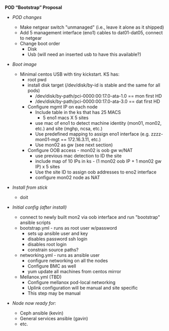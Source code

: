 **POD “Bootstrap” Proposal**

* *POD changes*
  * Make netgear switch "unmanaged" (i.e., leave it alone as it shipped)
  * Add 5 management interface (eno1) cables to dat01-dat05, connect to netgear
  * Change boot order
    * Disk
    * Usb (will need an inserted usb to have this available?)

* *Boot image*
  * Minimal centos USB with tiny kickstart. KS has:
    * root pwd
    * install disk target (/dev/disk/by-id is stable and the same for all pods)
      * /dev/disk/by-path/pci-0000:00:17.0-ata-1.0 == mon first HD 
      * /dev/disk/by-path/pci-0000:00:17.0-ata-3.0 == dat first HD
    * Configure mgmt IP on each node
      * Include table in the ks that has 25 MACS
        * 5 eno1 macs X 5 sites
      * use mac of eno1 to detect machine identity (mon01, mon02, etc.) and site (mghp, ncsa, etc.)
      * Use predefined mapping to assign eno1 interface (e.g. zzzz-mon01-mgt == 172.16.3.11, etc.)
      * Use mon02 as gw (see next section)
    * Configure OOB access - mon02 is oob gw w/NAT
      * use previous mac detection to ID the site
      * include map of 10 IPs in ks - (1 mon02 oob IP + 1 mon02 gw IP) x 5 sites
      * Use the site ID to assign oob addresses to eno2 interface
      * configure mon02 node as NAT

* *Install from stick*
  * doit

* *Initial config (after install)*
  * connect to newly built mon2 via oob interface and run "bootstrap" ansible scripts
  * bootstrap.yml - runs as root user w/password
    * sets up ansible user and key
    * disables password ssh login
    * disables root login
    * constrain source paths?
  * networking.yml - runs as ansible user
    * configure networking on all the nodes
    * Configure BMC as well
    * yum update all machines from centos mirror
  * Mellanox.yml (TBD)
    * Configure mellanox pod-local networking
    * Uplink configuration will be manual and site specific
    * This step may be manual

* *Node now ready for:*
  * Ceph ansible (kevin)
  * General services ansible (gavin)
  * etc.
